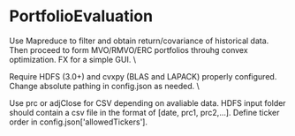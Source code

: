 # PortfolioEvaluation

Use Mapreduce to filter and obtain return/covariance of historical data. Then proceed to form MVO/RMVO/ERC portfolios throuhg convex optimization. FX for a simple GUI. \\

Require HDFS (3.0+) and cvxpy (BLAS and LAPACK) properly configured. Change absolute pathing in config.json as needed. \\


Use prc or adjClose for CSV depending on avaliable data. HDFS input folder should contain a csv file in the format of [date, prc1, prc2,...]. Define ticker order in config.json['allowedTickers'].